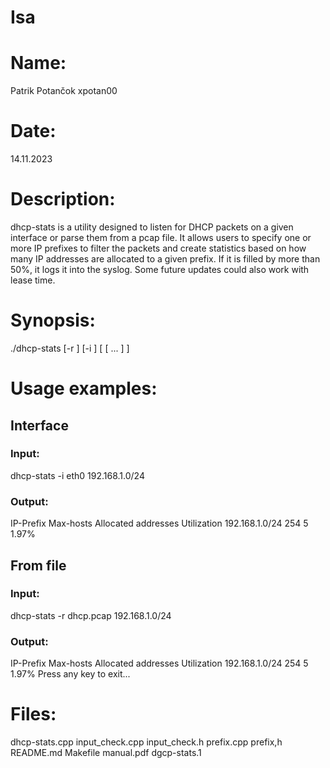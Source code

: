 # Isa
# Name: 
Patrik Potančok xpotan00
# Date: 
14.11.2023

# Description: 
dhcp-stats is a utility designed to listen for DHCP packets on a given interface or parse them from a pcap file. It allows users to specify one or more IP prefixes to filter the packets and create statistics based on how many IP addresses are allocated to a given prefix. If it is filled by more than 50%, it logs it into the syslog. Some future updates could also work with lease time.

# Synopsis: 
./dhcp-stats [-r <filename>] [-i <interface-name>] <ip-prefix> [ <ip-prefix> [ ... ] ]

# Usage examples:
## Interface 
### Input:
dhcp-stats -i eth0 192.168.1.0/24
### Output:
IP-Prefix             Max-hosts  Allocated addresses  Utilization
192.168.1.0/24              254                    5         1.97%

## From file
### Input:
dhcp-stats -r dhcp.pcap 192.168.1.0/24
### Output:
IP-Prefix             Max-hosts  Allocated addresses  Utilization
192.168.1.0/24              254                    5         1.97%
Press any key to exit...

# Files:
dhcp-stats.cpp
input_check.cpp
input_check.h
prefix.cpp
prefix,h
README.md
Makefile
manual.pdf
dgcp-stats.1
